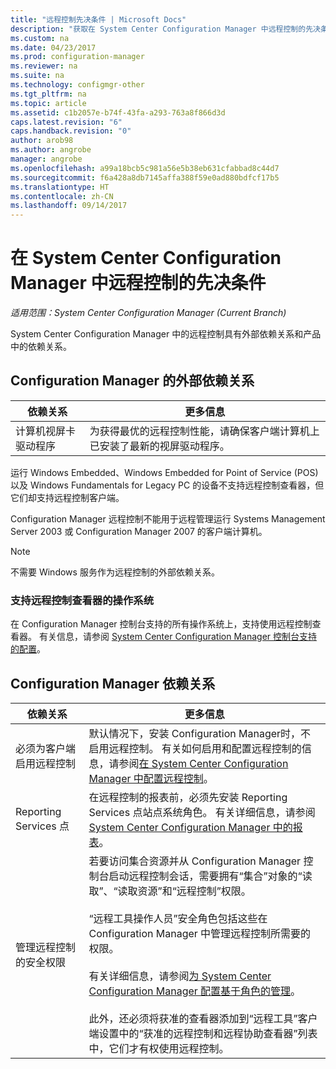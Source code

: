 ```yaml
---
title: "远程控制先决条件 | Microsoft Docs"
description: "获取在 System Center Configuration Manager 中远程控制的先决条件。"
ms.custom: na
ms.date: 04/23/2017
ms.prod: configuration-manager
ms.reviewer: na
ms.suite: na
ms.technology: configmgr-other
ms.tgt_pltfrm: na
ms.topic: article
ms.assetid: c1b2057e-b74f-43fa-a293-763a8f866d3d
caps.latest.revision: "6"
caps.handback.revision: "0"
author: arob98
ms.author: angrobe
manager: angrobe
ms.openlocfilehash: a99a18bcb5c981a56e5b38eb631cfabbad8c44d7
ms.sourcegitcommit: f6a428a8db7145affa388f59e0ad880bdfcf17b5
ms.translationtype: HT
ms.contentlocale: zh-CN
ms.lasthandoff: 09/14/2017
---
```

# <a name="prerequisites-for-remote-control-in-system-center-configuration-manager"></a>在 System Center Configuration Manager 中远程控制的先决条件

*适用范围：System Center Configuration Manager (Current Branch)*

System Center Configuration Manager 中的远程控制具有外部依赖关系和产品中的依赖关系。  

## <a name="dependencies-external-to-configuration-manager"></a>Configuration Manager 的外部依赖关系  

|依赖关系|更多信息|  
|----------------|----------------------|  
|计算机视屏卡驱动程序|为获得最优的远程控制性能，请确保客户端计算机上已安装了最新的视屏驱动程序。|  

 运行 Windows Embedded、Windows Embedded for Point of Service (POS) 以及 Windows Fundamentals for Legacy PC 的设备不支持远程控制查看器，但它们却支持远程控制客户端。  

 Configuration Manager 远程控制不能用于远程管理运行 Systems Management Server 2003 或 Configuration Manager 2007 的客户端计算机。  

> [!NOTE]  
>  不需要 Windows 服务作为远程控制的外部依赖关系。  

### <a name="supported-operating-systems-for-the-remote-control-viewer"></a>支持远程控制查看器的操作系统  
在 Configuration Manager 控制台支持的所有操作系统上，支持使用远程控制查看器。 有关信息，请参阅 [System Center Configuration Manager 控制台支持的配置](../../../../core/plan-design/configs/supported-operating-systems-consoles.md)。   

## <a name="configuration-manager-dependencies"></a>Configuration Manager 依赖关系  

|依赖关系|更多信息|  
|----------------|----------------------|  
|必须为客户端启用远程控制|默认情况下，安装 Configuration Manager时，不启用远程控制。 有关如何启用和配置远程控制的信息，请参阅[在 System Center Configuration Manager 中配置远程控制](../../../../core/clients/manage/remote-control/configuring-remote-control.md)。|  
|Reporting Services 点|在远程控制的报表前，必须先安装 Reporting Services 点站点系统角色。 有关详细信息，请参阅 [System Center Configuration Manager 中的报表](../../../../core/servers/manage/reporting.md)。|  
|管理远程控制的安全权限|若要访问集合资源并从 Configuration Manager 控制台启动远程控制会话，需要拥有“集合”对象的“读取”、“读取资源”和“远程控制”权限。<br /><br /> “远程工具操作人员”安全角色包括这些在 Configuration Manager 中管理远程控制所需要的权限。<br /><br /> 有关详细信息，请参阅[为 System Center Configuration Manager 配置基于角色的管理](../../../../core/servers/deploy/configure/configure-role-based-administration.md)。<br /><br /> 此外，还必须将获准的查看器添加到“远程工具”客户端设置中的“获准的远程控制和远程协助查看器”列表中，它们才有权使用远程控制。
